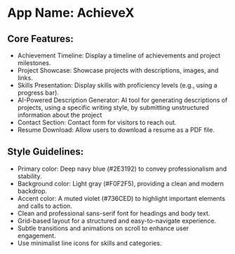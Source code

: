 # **App Name**: AchieveX

## Core Features:

- Achievement Timeline: Display a timeline of achievements and project milestones.
- Project Showcase: Showcase projects with descriptions, images, and links.
- Skills Presentation: Display skills with proficiency levels (e.g., using a progress bar).
- AI-Powered Description Generator: AI tool for generating descriptions of projects, using a specific writing style, by submitting unstructured information about the project
- Contact Section: Contact form for visitors to reach out.
- Resume Download: Allow users to download a resume as a PDF file.

## Style Guidelines:

- Primary color: Deep navy blue (#2E3192) to convey professionalism and stability.
- Background color: Light gray (#F0F2F5), providing a clean and modern backdrop.
- Accent color: A muted violet (#736CED) to highlight important elements and calls to action.
- Clean and professional sans-serif font for headings and body text.
- Grid-based layout for a structured and easy-to-navigate experience.
- Subtle transitions and animations on scroll to enhance user engagement.
- Use minimalist line icons for skills and categories.